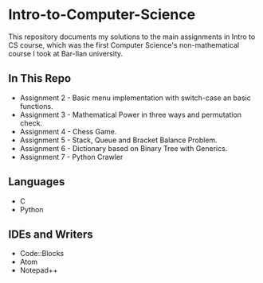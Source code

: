 # Intro-to-Computer-Science

This repository documents my solutions to the main assignments in Intro to CS course, which was the first Computer Science's non-mathematical course I took at Bar-Ilan university.

## In This Repo

- Assignment 2 - Basic menu implementation with switch-case an basic functions.
- Assignment 3 - Mathematical Power in three ways and permutation check.
- Assignment 4 - Chess Game.
- Assignment 5 - Stack, Queue and Bracket Balance Problem.
- Assignment 6 - Dictionary based on Binary Tree with Generics.
- Assignment 7 - Python Crawler

## Languages
- C
- Python

## IDEs and Writers
- Code::Blocks
- Atom
- Notepad++
